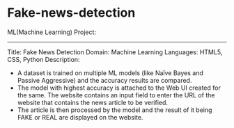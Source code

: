 # Fake-news-detection
ML(Machine Learning) Project:

---

Title: Fake News Detection
Domain: Machine Learning
Languages: HTML5, CSS, Python
Description:
-	A dataset is trained on multiple ML models (like Naïve Bayes and Passive Aggressive) and the accuracy results are compared.
-	The model with highest accuracy is attached to the Web UI created for the same. The website contains an input field to enter the URL of the website that contains the news article to be verified. 
-	The article is then processed by the model and the result of it being FAKE or REAL are displayed on the website.
